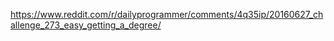 https://www.reddit.com/r/dailyprogrammer/comments/4q35ip/20160627_challenge_273_easy_getting_a_degree/